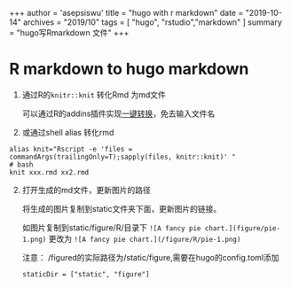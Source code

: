 +++
author = 'asepsiswu'
title = "hugo with r markdown"
date = "2019-10-14"
archives = "2019/10" 
tags = [ "hugo", "rstudio","markdown" ]
summary = "hugo写Rmarkdown 文件"
+++

# R markdown to hugo markdown
1. 通过R的`knitr::knit` 转化Rmd 为md文件

    可以通过R的addins插件实现[一键转换](https://biogo.top/2019/10/14/rstudio-addins/)，免去输入文件名

1. 或通过shell alias 转化rmd
``` {bash}
alias knit="Rscript -e 'files = commandArgs(trailingOnly=T);sapply(files, knitr::knit)' "
# bash 
knit xxx.rmd xx2.rmd
```

2. 打开生成的md文件，更新图片的路径

    将生成的图片复制到static文件夹下面，更新图片的链接。

    如图片复制到static/figure/R/目录下
`![A fancy pie chart.](figure/pie-1.png)` 更改为
`![A fancy pie chart.](/figure/R/pie-1.png)` 

    注意： /figured的实际路径为/static/figure,需要在hugo的config.toml添加
    ```
    staticDir = ["static", "figure"]
    ```
